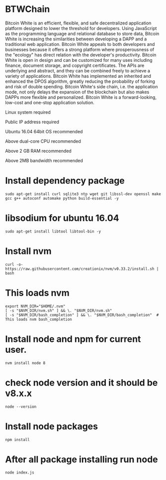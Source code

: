# BTWChain

Bitcoin White is an efficient, flexible, and safe decentralized application platform designed to lower the threshold for developers. Using JavaScript as the programming language and relational database to store data, Bitcoin White is increasing the similarities between developing a DAPP and a traditional web application. Bitcoin White appeals to both developers and businesses because it offers a strong platform where prosperousness of the "ecology" has direct relation with the developer's productivity. Bitcoin White is open in design and can be customized for many uses including finance, document storage, and copyright certificates. The APIs are underlying and abstract, and they can be combined freely to achieve a variety of applications. Bitcoin White has implemented an inherited and enhanced the DPOS algorithm, greatly reducing the probability of forking and risk of double spending. Bitcoin White's side chain, i.e. the application mode, not only delays the expansion of the blockchain but also makes DAPPs more flexible and personalized. Bitcoin White is a forward-looking, low-cost and one-stop application solution.

Linux system required

Public IP address required

Ubuntu 16.04 64bit OS recommended

Above dual-core CPU recommended

Above 2 GB RAM recommended

Above 2MB bandwidth recommended

# Install dependency package 

```sudo apt-get install curl sqlite3 ntp wget git libssl-dev openssl make gcc g++ autoconf automake python build-essential -y ```

# libsodium for ubuntu 16.04 

```sudo apt-get install libtool libtool-bin -y```
 
# Install nvm 

```curl -o- https://raw.githubusercontent.com/creationix/nvm/v0.33.2/install.sh | bash ```

# This loads nvm 

```
export NVM_DIR="$HOME/.nvm" 
[ -s "$NVM_DIR/nvm.sh" ] && \. "$NVM_DIR/nvm.sh"  
[ -s "$NVM_DIR/bash_completion" ] && \. "$NVM_DIR/bash_completion"  # This loads nvm bash_completion
```
 
# Install node and npm for current user. 

```nvm install node 8```

# check node version and it should be v8.x.x 

```node --version```

# Install node packages 

```npm install```

# After all package installing run node

```node index.js```
